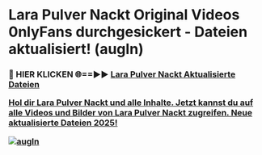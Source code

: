 # Lara Pulver Nackt Original Videos 0nlyFans durchgesickert - Dateien aktualisiert! (augln)

<h3>🔴 HIER KLICKEN 🌐==►► <a href="https://tinyurl.com/h6vf6nb8" rel="nofollow">Lara Pulver Nackt Aktualisierte Dateien

Hol dir Lara Pulver Nackt und alle Inhalte. Jetzt kannst du auf alle Videos und Bilder von Lara Pulver Nackt zugreifen. Neue aktualisierte Dateien 2025!

[![augln](https://i.imgur.com/sD4kR3V.gif)](https://tinyurl.com/h6vf6nb8)
